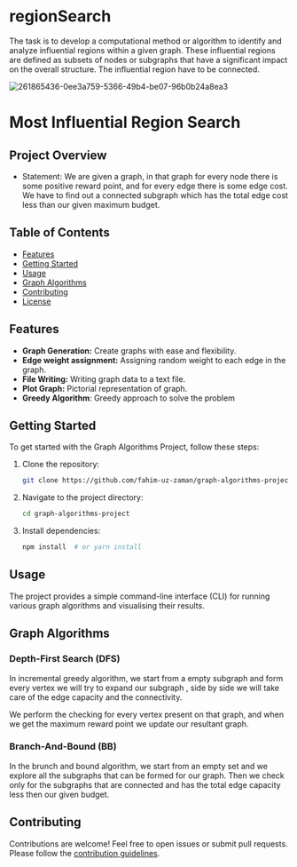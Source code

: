 # regionSearch

The task is to develop a computational method or algorithm to identify and analyze influential regions within a given graph. 
These influential regions are defined as subsets of nodes or subgraphs that have a significant impact on the overall structure. 
The influential region have to be connected.

![261865436-0ee3a759-5366-49b4-be07-96b0b24a8ea3](https://github.com/Fahim-uz-zaman/regionSearch/assets/84631705/7691a4d3-43fe-4b14-a856-0eff23ca7cb3)


# Most Influential Region Search


## Project Overview

-   Statement: We are given a graph, in that graph for every node there is some positive reward point, and for every edge there is some edge cost. We have to find out a connected subgraph which has the total edge cost less than our given maximum budget.

## Table of Contents

- [Features](#features)
- [Getting Started](#getting-started)
- [Usage](#usage)
- [Graph Algorithms](#graph-algorithms)
- [Contributing](#contributing)
- [License](#license)

## Features

- **Graph Generation:** Create graphs with ease and flexibility.
- **Edge weight assignment:** Assigning random weight to each edge in the graph.
- **File Writing:** Writing graph data to a text file.
- **Plot Graph:** Pictorial representation of  graph.
- **Greedy Algorithm**: Greedy approach to solve the problem

## Getting Started

To get started with the Graph Algorithms Project, follow these steps:

1. Clone the repository:

    ```bash
    git clone https://github.com/fahim-uz-zaman/graph-algorithms-project.git
    ```

2. Navigate to the project directory:

    ```bash
    cd graph-algorithms-project
    ```

3. Install dependencies:

    ```bash
    npm install  # or yarn install
    ```

## Usage

The project provides a simple command-line interface (CLI) for running various graph algorithms and visualising their results.

## Graph Algorithms

### Depth-First Search (DFS)

In incremental greedy algorithm, we start from a empty subgraph and form every vertex we will try to expand our subgraph , side by side we will take care of the edge capacity and the connectivity.

We perform the checking for every vertex present on that graph, and when we get the maximum reward point we update our resultant graph.


### Branch-And-Bound (BB)


In the brunch and bound algorithm, we start from an empty set and we explore all the subgraphs that can be formed for our graph. Then we check only for the subgraphs that are connected and has the total edge capacity less then our given budget.

## Contributing

Contributions are welcome! Feel free to open issues or submit pull requests. Please follow the [contribution guidelines](CONTRIBUTING.md).
